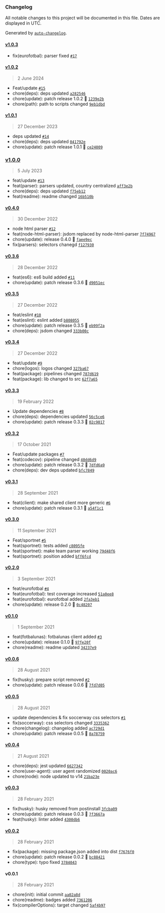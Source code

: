 ### Changelog

All notable changes to this project will be documented in this file. Dates are displayed in UTC.

Generated by [`auto-changelog`](https://github.com/CookPete/auto-changelog).

#### [v1.0.3](https://github.com/Celtian/soccerbot/compare/v1.0.2...v1.0.3)

- fix(eurofotbal): parser fixed [`#17`](https://github.com/Celtian/soccerbot/pull/17)

#### [v1.0.2](https://github.com/Celtian/soccerbot/compare/v1.0.1...v1.0.2)

> 2 June 2024

- Feat/update [`#15`](https://github.com/Celtian/soccerbot/pull/15)
- chore(deps): deps updated [`a282546`](https://github.com/Celtian/soccerbot/commit/a282546a44329af935d0f5549e2a1d2d8e73d3b9)
- chore(update): patch release 1.0.2 🐛 [`1239e2b`](https://github.com/Celtian/soccerbot/commit/1239e2b78b19da2f35a78667e12c8bb00a8e830f)
- chore(path): path to scripts changed [`9eb1dbd`](https://github.com/Celtian/soccerbot/commit/9eb1dbdb476f262c0b5c2a273be638f72933f46d)

#### [v1.0.1](https://github.com/Celtian/soccerbot/compare/v1.0.0...v1.0.1)

> 27 December 2023

- deps updated [`#14`](https://github.com/Celtian/soccerbot/pull/14)
- chore(deps): deps updated [`041792e`](https://github.com/Celtian/soccerbot/commit/041792e14aed5299e96fa9d7fa21ea71cfdd15b6)
- chore(update): patch release 1.0.1 🐛 [`ce24009`](https://github.com/Celtian/soccerbot/commit/ce2400908ac34dd757053008193bb4911fcaf15f)

### [v1.0.0](https://github.com/Celtian/soccerbot/compare/v0.4.0...v1.0.0)

> 5 July 2023

- feat/update [`#13`](https://github.com/Celtian/soccerbot/pull/13)
- feat(parser): parsers updated, country centralized [`aff3e2b`](https://github.com/Celtian/soccerbot/commit/aff3e2bc27e68f17cf695f65a31501720df4d7da)
- chore(deps): deps updated [`f75eb12`](https://github.com/Celtian/soccerbot/commit/f75eb1217a358a58eb114f9edc205e8e8546d50f)
- feat(readme): readme changed [`16b510b`](https://github.com/Celtian/soccerbot/commit/16b510b06ee40d5348a0032b5591995c7befec7d)

#### [v0.4.0](https://github.com/Celtian/soccerbot/compare/v0.3.6...v0.4.0)

> 30 December 2022

- node html parser [`#12`](https://github.com/Celtian/soccerbot/pull/12)
- feat(node-html-parser): jsdom replaced by node-html-parser [`7f74967`](https://github.com/Celtian/soccerbot/commit/7f7496723556e8f292e188f76f9b255e5fb9e9b2)
- chore(update): release 0.4.0 🚀 [`faee9ec`](https://github.com/Celtian/soccerbot/commit/faee9ec3a5f504dd1aaf3e189a3c1b8fa4cded5d)
- fix(parsers): selectors chanegd [`f127930`](https://github.com/Celtian/soccerbot/commit/f127930024ccce9f4e4842cff2bbcec91161d66c)

#### [v0.3.6](https://github.com/Celtian/soccerbot/compare/v0.3.5...v0.3.6)

> 28 December 2022

- feat(es6): es6 build added [`#11`](https://github.com/Celtian/soccerbot/pull/11)
- chore(update): patch release 0.3.6 🐛 [`d9051ec`](https://github.com/Celtian/soccerbot/commit/d9051ec741490723efac8fcbdf3dab3d742658f8)

#### [v0.3.5](https://github.com/Celtian/soccerbot/compare/v0.3.4...v0.3.5)

> 27 December 2022

- feat/eslint [`#10`](https://github.com/Celtian/soccerbot/pull/10)
- feat(eslint): eslint added [`b808055`](https://github.com/Celtian/soccerbot/commit/b8080552ccd1c585be8a8170ae1ea0fe2a83df3e)
- chore(update): patch release 0.3.5 🐛 [`eb99f2a`](https://github.com/Celtian/soccerbot/commit/eb99f2a78072f5c35bcb1751caf381484bc8b52a)
- chore(deps): jsdom changed [`333b00c`](https://github.com/Celtian/soccerbot/commit/333b00ca9f5189d02b681272a55af7744dbaf8ce)

#### [v0.3.4](https://github.com/Celtian/soccerbot/compare/v0.3.3...v0.3.4)

> 27 December 2022

- feat/update [`#9`](https://github.com/Celtian/soccerbot/pull/9)
- chore(logos): logos changed [`327ba67`](https://github.com/Celtian/soccerbot/commit/327ba677a068a9537fa98a5bee74bf81e74ac771)
- feat(package): pipelines changed [`787d619`](https://github.com/Celtian/soccerbot/commit/787d619510241e15e6a6404cefd204b4b2a26b60)
- feat(package): lib changed to src [`62f7a65`](https://github.com/Celtian/soccerbot/commit/62f7a659c1291d06a26e31897602cdebb3c33556)

#### [v0.3.3](https://github.com/Celtian/soccerbot/compare/v0.3.2...v0.3.3)

> 19 February 2022

- Update dependencies [`#8`](https://github.com/Celtian/soccerbot/pull/8)
- chore(deps): dependencies updated [`56c5ce6`](https://github.com/Celtian/soccerbot/commit/56c5ce619937349ed8e46f1c9fbadecbabd916e8)
- chore(update): patch release 0.3.3 🐛 [`02c9017`](https://github.com/Celtian/soccerbot/commit/02c901723bca788ef152abac8e13c0060e79b49c)

#### [v0.3.2](https://github.com/Celtian/soccerbot/compare/v0.3.1...v0.3.2)

> 17 October 2021

- Feat/update packages [`#7`](https://github.com/Celtian/soccerbot/pull/7)
- feat(codecov): pipeline changed [`40dd6d9`](https://github.com/Celtian/soccerbot/commit/40dd6d9fe2f9af4aacf1ed7a62a260f37643f1a4)
- chore(update): patch release 0.3.2 🐛 [`7dfd6a9`](https://github.com/Celtian/soccerbot/commit/7dfd6a9e8f82526bcb42df160258148de5d9b5a6)
- chore(deps): dev deps updated [`bfc7849`](https://github.com/Celtian/soccerbot/commit/bfc784906f756039a541532d57771d3020ac3e1f)

#### [v0.3.1](https://github.com/Celtian/soccerbot/compare/v0.3.0...v0.3.1)

> 28 September 2021

- feat(client): make shared client more generic [`#6`](https://github.com/Celtian/soccerbot/pull/6)
- chore(update): patch release 0.3.1 🐛 [`a54f1c1`](https://github.com/Celtian/soccerbot/commit/a54f1c1b48912e2bcdd7760c6ba3f811a3836204)

#### [v0.3.0](https://github.com/Celtian/soccerbot/compare/v0.2.0...v0.3.0)

> 11 September 2021

- Feat/sportnet [`#5`](https://github.com/Celtian/soccerbot/pull/5)
- feat(sportnet): tests added [`c8095fe`](https://github.com/Celtian/soccerbot/commit/c8095fe0fe1cd1fbdc3ebbce785f9daa1904bc84)
- feat(sportnet): make team parser working [`79d48f6`](https://github.com/Celtian/soccerbot/commit/79d48f63f22bfb8cbebb76596da93638ff74a366)
- feat(sportnet): position added [`bff6fcd`](https://github.com/Celtian/soccerbot/commit/bff6fcdc54235d66ad36cdaa458cf7311733566c)

#### [v0.2.0](https://github.com/Celtian/soccerbot/compare/v0.1.0...v0.2.0)

> 3 September 2021

- feat/eurofotbal [`#4`](https://github.com/Celtian/soccerbot/pull/4)
- feat(eurofotbal): test coverage increased [`51a0ee8`](https://github.com/Celtian/soccerbot/commit/51a0ee826ce98f4d4a25986be00409c3e14c2748)
- feat(eurofotbal): eurofotbal added [`2fa3eb1`](https://github.com/Celtian/soccerbot/commit/2fa3eb14f90bdbadb0abaf1d53fadb3188f215de)
- chore(update): release 0.2.0 🚀 [`0c48207`](https://github.com/Celtian/soccerbot/commit/0c482074325c4d39f24655aa4a7faff23a2b8edc)

#### [v0.1.0](https://github.com/Celtian/soccerbot/compare/v0.0.6...v0.1.0)

> 1 September 2021

- feat(fotbalunas): fotbalunas client added [`#3`](https://github.com/Celtian/soccerbot/pull/3)
- chore(update): release 0.1.0 🚀 [`97fe20f`](https://github.com/Celtian/soccerbot/commit/97fe20ffc1925f5f824bcf372243b3ee103397d0)
- chore(readme): readme updated [`34237e9`](https://github.com/Celtian/soccerbot/commit/34237e96048b9023a267702e876cb126344c1c93)

#### [v0.0.6](https://github.com/Celtian/soccerbot/compare/v0.0.5...v0.0.6)

> 28 August 2021

- fix(husky): prepare script removed [`#2`](https://github.com/Celtian/soccerbot/pull/2)
- chore(update): patch release 0.0.6 🐛 [`7fd7d05`](https://github.com/Celtian/soccerbot/commit/7fd7d0523993ad35ef581639f572740a042c8ab0)

#### [v0.0.5](https://github.com/Celtian/soccerbot/compare/v0.0.4...v0.0.5)

> 28 August 2021

- update dependencies & fix soccerway css selectors [`#1`](https://github.com/Celtian/soccerbot/pull/1)
- fix(soccerway): css selectors changed [`3335362`](https://github.com/Celtian/soccerbot/commit/3335362abe7549dd653195ff73e734cb1c92abc8)
- chore(changelog): changelog added [`ac729d1`](https://github.com/Celtian/soccerbot/commit/ac729d178741895836a6224f45126aabb418b548)
- chore(update): patch release 0.0.5 🐛 [`8a78759`](https://github.com/Celtian/soccerbot/commit/8a78759a6ed101dfe9f8dc7cfe799b6517f4ef2e)

#### [v0.0.4](https://github.com/Celtian/soccerbot/compare/v0.0.3...v0.0.4)

> 21 August 2021

- chore(deps): jest updated [`6627342`](https://github.com/Celtian/soccerbot/commit/66273421d13ffb6e9414c3b53296829969e61c28)
- chore(user-agent): user agent randomized [`0020ac6`](https://github.com/Celtian/soccerbot/commit/0020ac61f1975c6c540bbe4aee8405275dc0b253)
- chore(node): node updated to v14 [`21ba23e`](https://github.com/Celtian/soccerbot/commit/21ba23e114a67aafc4fb4c3fed2dd0050c58e5e9)

#### [v0.0.3](https://github.com/Celtian/soccerbot/compare/v0.0.2...v0.0.3)

> 28 February 2021

- fix(husky): husky removed from postinstall [`3fcba09`](https://github.com/Celtian/soccerbot/commit/3fcba0924dbc971aade1db367d07d3890b688395)
- chore(update): patch release 0.0.3 🐛 [`7f3667a`](https://github.com/Celtian/soccerbot/commit/7f3667abd80b160a2a28d57ca3aacb53aa684ba3)
- feat(husky): linter added [`4300db6`](https://github.com/Celtian/soccerbot/commit/4300db6d4190a6b23812def8f1b78809857d5dd8)

#### [v0.0.2](https://github.com/Celtian/soccerbot/compare/v0.0.1...v0.0.2)

> 28 February 2021

- fix(package): missing package.json added into dist [`f7676f0`](https://github.com/Celtian/soccerbot/commit/f7676f08f20ff966ea800a40db973c1d0cd831ff)
- chore(update): patch release 0.0.2 🐛 [`bc88421`](https://github.com/Celtian/soccerbot/commit/bc884214445b17f72e2c0aeb58f29cbd22658243)
- chore(type): typo fixed [`3784043`](https://github.com/Celtian/soccerbot/commit/3784043780e2e506570d304786c1617affe3f51a)

#### v0.0.1

> 28 February 2021

- chore(init): initial commit [`aa02a8d`](https://github.com/Celtian/soccerbot/commit/aa02a8d999696e5c2d3a2a97c5dd34217b355f30)
- chore(readme): badges added [`7361206`](https://github.com/Celtian/soccerbot/commit/73612068370ce4f7cbe563e2f95a1d30c58aed33)
- fix(compilerOptions): target changed [`5af4b97`](https://github.com/Celtian/soccerbot/commit/5af4b97bde10373202291231d1366e14f0354900)
